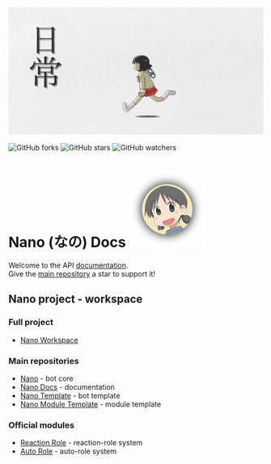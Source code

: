 ![nano banner](https://raw.githubusercontent.com/CamilleAbella/Nano/master/assets/images/banner.jpg)

![GitHub forks](https://img.shields.io/github/forks/CamilleAbella/NanoDocs?color=black&logo=github&style=for-the-badge) ![GitHub stars](https://img.shields.io/github/stars/CamilleAbella/NanoDocs?color=black&logo=github&style=for-the-badge) ![GitHub watchers](https://img.shields.io/github/watchers/CamilleAbella/NanoDocs?color=black&logo=github&style=for-the-badge)

# Nano (なの) Docs ![](https://raw.githubusercontent.com/CamilleAbella/Nano/master/assets/images/logo.png)

Welcome to the API [documentation](https://NanoWorkspace.github.io/NanoDocs/).  
Give the [main repository](https://github.com/CamilleAbella/Nano) a star to support it!

## Nano project - workspace

### Full project

- [Nano Workspace](https://github.com/NanoWorkspace)

### Main repositories

- [Nano](https://github.com/CamilleAbella/Nano) - bot core
- [Nano Docs](https://github.com/CamilleAbella/NanoDocs) - documentation
- [Nano Template](https://github.com/CamilleAbella/NanoTemplate) - bot template
- [Nano Module Template](https://github.com/CamilleAbella/NanoModuleTemplate) - module template

### Official modules

- [Reaction Role](https://github.com/CamilleAbella/Nano-ReactionRole) - reaction-role system
- [Auto Role](https://github.com/CamilleAbella/Nano-AutoRole) - auto-role system